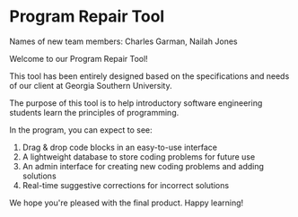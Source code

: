 # Program Repair Tool

Names of new team members: Charles Garman, Nailah Jones

Welcome to our Program Repair Tool!

This tool has been entirely designed based on the specifications and needs of our client at Georgia Southern University.

The purpose of this tool is to help introductory software engineering students learn the principles of programming.

In the program, you can expect to see:
  1. Drag & drop code blocks in an easy-to-use interface
  2. A lightweight database to store coding problems for future use
  3. An admin interface for creating new coding problems and adding solutions
  4. Real-time suggestive corrections for incorrect solutions

We hope you're pleased with the final product. Happy learning!
